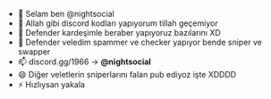 - 👋 Selam ben @nightsocial
- 👀 Allah gibi discord kodları yapıyorum tillah geçemiyor
- 🌱 Defender kardeşimle beraber yapıyoruz bazılarını XD 
- 💞️ Defender veledim spammer ve checker yapıyor bende sniper ve swapper
- 📫 discord.gg/1966 -> **@nightsocial**
- 😄 Diğer veletlerin sniperlarını falan pub ediyoz işte XDDDD
- ⚡ Hızlıysan yakala 
